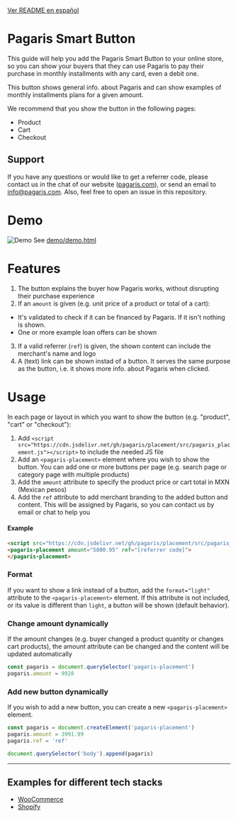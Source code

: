 [Ver README en español](README.md)

# Pagaris Smart Button

This guide will help you add the Pagaris Smart Button to your online store, so you can show your buyers that they can use Pagaris to pay their purchase in monthly installments with any card, even a debit one.

This button shows general info. about Pagaris and can show examples of monthly installments plans for a given amount.

We recommend that you show the button in the following pages:

- Product
- Cart
- Checkout

## Support

If you have any questions or would like to get a referrer code, please contact us in the chat of our website ([pagaris.com](https://pagaris.com)), or send an email to info@pagaris.com. Also, feel free to open an issue in this repository.

# Demo

![Demo](demo/demo.gif)
See [demo/demo.html](demo/demo.html)

# Features

1. The button explains the buyer how Pagaris works, without disrupting their purchase experience
2. If an `amount` is given (e.g. unit price of a product or total of a cart):
  - It's validated to check if it can be financed by Pagaris. If it isn't nothing is shown.
  - One or more example loan offers can be shown
3. If a valid referrer (`ref`) is given, the shown content can include the merchant's name and logo
4. A (text) link can be shown instad of a button. It serves the same purpose as the button, i.e. it shows more info. about Pagaris when clicked.

# Usage

In each page or layout in which you want to show the button (e.g. "product", "cart" or "checkout"):

1. Add `<script src="https://cdn.jsdelivr.net/gh/pagaris/placement/src/pagaris_placement.js"></script>` to include the needed JS file
2. Add an `<pagaris-placement>` element where you wish to show the button. You can add one or more buttons per page (e.g. search page or category page with multiple products)
3. Add the `amount` attribute to specify the product price or cart total in MXN (Mexican pesos)
4. Add the `ref` attribute to add merchant branding to the added button and content. This will be assigned by Pagaris, so you can contact us by email or chat to help you

#### Example

```html
<script src="https://cdn.jsdelivr.net/gh/pagaris/placement/src/pagaris_placement.js" defer></script>
<pagaris-placement amount="5800.95" ref="[referrer code]">
</pagaris-placement>
```

### Format

If you want to show a link instead of a button, add the `format="light"` attribute to the `<pagaris-placement>` element. If this attribute is not included, or its value is different than `light`, a button will be shown (default behavior).

### Change amount dynamically

If the amount changes (e.g. buyer changed a product quantity or changes cart products), the amount attribute can be changed and the content will be updated automatically

```js
const pagaris = document.querySelector('pagaris-placement')
pagaris.amount = 9928
```

### Add new button dynamically

If you wish to add a new button, you can create a new `<pagaris-placement>` element.

```js
const pagaris = document.createElement('pagaris-placement')
pagaris.amount = 3991.99
pagaris.ref = 'ref'

document.querySelector('body').append(pagaris)
```

---

## Examples for different tech stacks

- [WooCommerce](https://github.com/pagaris/placement/wiki/Woocommerce)
- [Shopify](https://github.com/pagaris/placement/wiki/Shopify)
